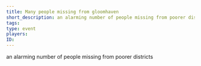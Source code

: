 ```yaml
---
title: Many people missing from gloomhaven
short_description: an alarming number of people missing from poorer districts
tags:
type: event
players:
ID:
---
```


an alarming number of people missing from poorer districts
